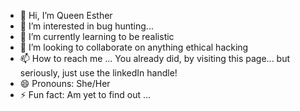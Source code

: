 - 👋 Hi, I’m Queen Esther
- 👀 I’m interested in bug hunting...
- 🌱 I’m currently learning to be realistic
- 💞️ I’m looking to collaborate on anything ethical hacking
- 📫 How to reach me ... You already did, by visiting this page... but seriously, just use the linkedIn handle!
- 😄 Pronouns: She/Her
- ⚡ Fun fact: Am yet to find out ...

<!---
3sth3rN00n/3sth3rN00n is a ✨ special ✨ repository because its `README.md` (this file) appears on your GitHub profile.
You can click the Preview link to take a look at your changes.
--->
